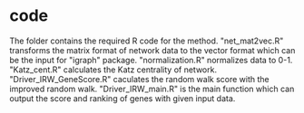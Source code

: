 # code
The folder contains the required R code for the method.
"net_mat2vec.R" transforms the matrix format of network data to the vector format which can be the input for "igraph" package.
"normalization.R" normalizes data to 0-1.
"Katz_cent.R" calculates the Katz centrality of network.
"Driver_IRW_GeneScore.R" caculates the random walk score with the improved random walk.
"Driver_IRW_main.R" is the main function which can output the score and ranking of genes with given input data.